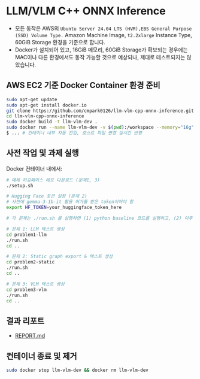 # LLM/VLM C++ ONNX Inference

- 모든 동작은 AWS의 `Ubuntu Server 24.04 LTS (HVM),EBS General Purpose (SSD) Volume Type.` Amazon Machine Image, `t2.2xlarge` Instance Type, 60GiB Storage 환경을 기준으로 합니다.
- Docker가 설치되어 있고, 16GiB 메모리, 60GiB Storage가 확보되는 경우에는 MAC이나 다른 환경에서도 동작 가능할 것으로 예상되나, 제대로 테스트되지는 않았습니다.

## AWS EC2 기준 Docker Container 환경 준비
```bash
sudo apt-get update
sudo apt-get install docker.io
git clone https://github.com/cmpark0126/llm-vlm-cpp-onnx-inference.git
cd llm-vlm-cpp-onnx-inference
sudo docker build -t llm-vlm-dev .
sudo docker run --name llm-vlm-dev -v $(pwd):/workspace --memory="16g" --shm-size="8g" -it llm-vlm-dev
$ ... # 컨테이너 내부 자동 진입, 호스트 파일 변경 실시간 반영
```

## 사전 작업 및 과제 실행
Docker 컨테이너 내에서:
```bash
# 예제 허깅페이스 레포 다운로드 (문제1, 3)
./setup.sh

# Hugging Face 토큰 설정 (문제 2)
# 사전에 gemma-3-1b-it 활용 허가를 받은 token이어야 함
export HF_TOKEN=your_huggingface_token_here

# 각 문제는 ./run.sh 를 실행하면 (1) python baseline 코드를 실행하고, (2) 이후 C++ 구현을 실행하도록 구성되어 있다.

# 문제 1: LLM 텍스트 생성
cd problem1-llm
./run.sh
cd ..

# 문제 2: Static graph export & 텍스트 생성
cd problem2-static
./run.sh
cd ..

# 문제 3: VLM 텍스트 생성
cd problem3-vlm
./run.sh
cd ..
```

## 결과 리포트
- [REPORT.md](./REPORT.md)

## 컨테이너 종료 및 제거
```bash
sudo docker stop llm-vlm-dev && docker rm llm-vlm-dev
```
